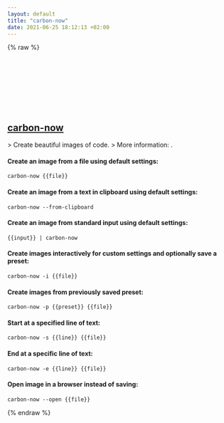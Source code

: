 ```yaml
---
layout: default
title: "carbon-now"
date: 2021-06-25 18:12:13 +02:00
---
```

{% raw %}
<h2 id="carbon-now">
  <a href="/en/common/carbon-now.html">carbon-now</a> <a href="#carbon-now"><svg class="icon">
    <use href="/assets/images/unicode_sprite.svg#link" />
  </svg></a>
</h2>
> Create beautiful images of code.
> More information: <https://github.com/mixn/carbon-now-cli>.

#### Create an image from a file using default settings:
```shell
carbon-now {{file}}
```
#### Create an image from a text in clipboard using default settings:
```shell
carbon-now --from-clipboard
```
#### Create an image from standard input using default settings:
```shell
{{input}} | carbon-now
```
#### Create images interactively for custom settings and optionally save a preset:
```shell
carbon-now -i {{file}}
```
#### Create images from previously saved preset:
```shell
carbon-now -p {{preset}} {{file}}
```
#### Start at a specified line of text:
```shell
carbon-now -s {{line}} {{file}}
```
#### End at a specific line of text:
```shell
carbon-now -e {{line}} {{file}}
```
#### Open image in a browser instead of saving:
```shell
carbon-now --open {{file}}
```
{% endraw %}